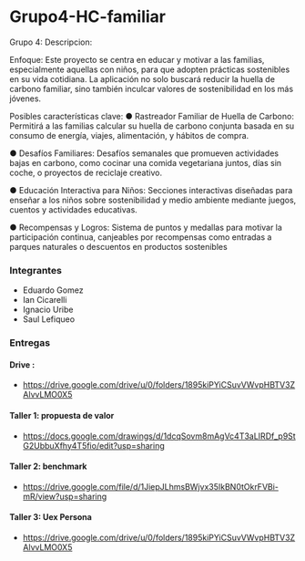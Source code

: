 # Grupo4-HC-familiar
Grupo 4:
Descripcion: 

Enfoque: Este proyecto se centra en educar y motivar a las familias, especialmente aquellas
con niños, para que adopten prácticas sostenibles en su vida cotidiana. La aplicación no
solo buscará reducir la huella de carbono familiar, sino también inculcar valores de
sostenibilidad en los más jóvenes.

Posibles características clave:
● Rastreador Familiar de Huella de Carbono: Permitirá a las familias calcular su huella
de carbono conjunta basada en su consumo de energía, viajes, alimentación, y
hábitos de compra.

● Desafíos Familiares: Desafíos semanales que promueven actividades bajas en
carbono, como cocinar una comida vegetariana juntos, días sin coche, o proyectos
de reciclaje creativo.

● Educación Interactiva para Niños: Secciones interactivas diseñadas para enseñar a
los niños sobre sostenibilidad y medio ambiente mediante juegos, cuentos y
actividades educativas.

● Recompensas y Logros: Sistema de puntos y medallas para motivar la participación
continua, canjeables por recompensas como entradas a parques naturales o
descuentos en productos sostenibles

### Integrantes
+ Eduardo Gomez
+ Ian Cicarelli
+ Ignacio Uribe
+ Saul Lefiqueo

### Entregas
#### Drive :
+ https://drive.google.com/drive/u/0/folders/1895kiPYiCSuvVWvpHBTV3ZAlvvLMO0X5
#### Taller 1: propuesta de valor
+ https://docs.google.com/drawings/d/1dcqSovm8mAgVc4T3aLIRDf_p9StG2UbbuXfhy4T5fio/edit?usp=sharing

#### Taller 2: benchmark
+ https://drive.google.com/file/d/1JiepJLhmsBWjvx35IkBN0tOkrFVBi-mR/view?usp=sharing

#### Taller 3: Uex Persona
+ https://drive.google.com/drive/u/0/folders/1895kiPYiCSuvVWvpHBTV3ZAlvvLMO0X5

